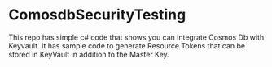 # ComosdbSecurityTesting

This repo has simple c# code that shows you can integrate Cosmos Db with Keyvault.  It has sample code to generate Resource Tokens that can be stored in KeyVault in addition to the 
Master Key.
